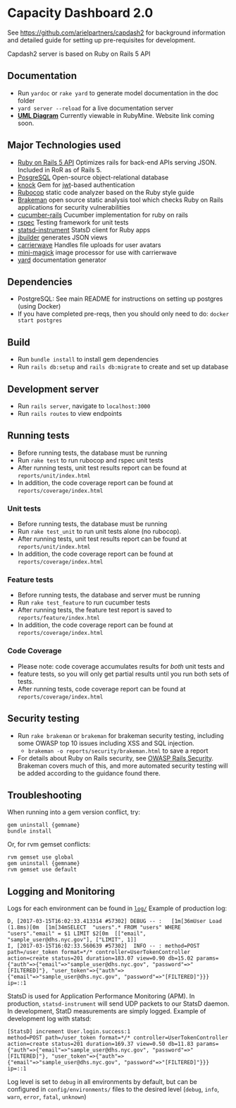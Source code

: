 # Capacity Dashboard 2.0

See https://github.com/arielpartners/capdash2 for background information and detailed guide for setting up pre-requisites for development.

Capdash2 server is based on Ruby on Rails 5 API

## Documentation

  * Run `yardoc` or `rake yard` to generate model documentation in the doc folder
  * `yard server --reload` for a live documentation server
  * [**UML Diagram**](UML-Diagram.uml) Currently viewable in RubyMine.  Website link coming soon.

## Major Technologies used

  * [Ruby on Rails 5 API](http://edgeguides.rubyonrails.org/api_app.html) Optimizes rails for back-end APIs serving JSON. Included in RoR as of Rails 5.
  * [PosgreSQL](https://www.postgresql.org/) Open-source object-relational database
  * [knock](https://github.com/nsarno/knock) Gem for [jwt](https://jwt.io/)-based authentication
  * [Rubocop](https://github.com/bbatsov/rubocop) static code analyzer based on the Ruby style guide
  * [Brakeman](https://github.com/presidentbeef/brakeman) open source static analysis tool which checks Ruby on Rails applications for security vulnerabilities
  * [cucumber-rails](https://github.com/cucumber/cucumber-rails) Cucumber implementation for ruby on rails
  * [rspec](http://rspec.info/) Testing framework for unit tests
  * [statsd-instrument](https://github.com/Shopify/statsd-instrument) StatsD client for Ruby apps
  * [jbuilder](https://github.com/rails/jbuilder) generates JSON views
  * [carrierwave](https://github.com/carrierwaveuploader/carrierwave) Handles file uploads for user avatars
  * [mini-magick](https://github.com/minimagick/minimagick) image processor for use with carrierwave
  * [yard](http://yardoc.org/) documentation generator

## Dependencies

  * PostgreSQL: See main README for instructions on setting up postgres (using Docker)
  * If you have completed pre-reqs, then you should only need to do: `docker start postgres`

## Build

  * Run `bundle install` to install gem dependencies
  * Run `rails db:setup` and `rails db:migrate` to create and set up database

## Development server

  * Run `rails server`, navigate to `localhost:3000`
  * Run `rails routes` to view endpoints

## Running tests

  * Before running tests, the database must be running
  * Run `rake test` to run rubocop and rspec unit tests
  * After running tests, unit test results report can be found at `reports/unit/index.html`
  * In addition, the code coverage report can be found at `reports/coverage/index.html`

### Unit tests

  * Before running tests, the database must be running
  * Run `rake test_unit` to run unit tests alone (no rubocop).
  * After running tests, unit test results report can be found at `reports/unit/index.html`
  * In addition, the code coverage report can be found at `reports/coverage/index.html`

### Feature tests

  * Before running tests, the database and server must be running
  * Run `rake test_feature` to run cucumber tests
  * After running tests, the feature test report is saved to `reports/feature/index.html`
  * In addition, the code coverage report can be found at `reports/coverage/index.html`

### Code Coverage

  * Please note: code coverage accumulates results for *both* unit tests and
  * feature tests, so you will only get partial results until you run both sets of tests.
  * After running tests, code coverage report can be found at `reports/coverage/index.html`

## Security testing

  * Run `rake brakeman` or `brakeman` for brakeman security testing, including some OWASP top 10 issues including XSS and SQL injection.
    * `brakeman -o reports/security/brakeman.html` to save a report
  * For details about Ruby on Rails security, see [OWASP Rails Security](https://www.owasp.org/images/8/89/Rails_Security_2.pdf). Brakeman covers much of this, and more automated security testing will be added according to the guidance found there.

## Troubleshooting

When running into a gem version conflict, try:
```
gem uninstall {gemname}
bundle install
```
Or, for rvm gemset conflicts:
```
rvm gemset use global
gem uninstall {gemname}
rvm gemset use default
```

## Logging and Monitoring

Logs for each environment can be found in [`log/`](./log/)
Example of production log:
```
D, [2017-03-15T16:02:33.413314 #57302] DEBUG -- :   [1m[36mUser Load (1.8ms)[0m  [1m[34mSELECT  "users".* FROM "users" WHERE "users"."email" = $1 LIMIT $2[0m  [["email", "sample_user@dhs.nyc.gov"], ["LIMIT", 1]]
I, [2017-03-15T16:02:33.560639 #57302]  INFO -- : method=POST path=/user_token format=*/* controller=UserTokenController action=create status=201 duration=183.07 view=0.90 db=15.02 params={"auth"=>{"email"=>"sample_user@dhs.nyc.gov", "password"=>"[FILTERED]"}, "user_token"=>{"auth"=>{"email"=>"sample_user@dhs.nyc.gov", "password"=>"[FILTERED]"}}} ip=::1
```
StatsD is used for Application Performance Monitoring (APM). In production, `statsd-instrument` will send UDP packets to our StatsD daemon. In development, StatD measurements are simply logged.
Example of development log with statsd:
```
[StatsD] increment User.login.success:1
method=POST path=/user_token format=*/* controller=UserTokenController action=create status=201 duration=169.37 view=0.50 db=11.83 params={"auth"=>{"email"=>"sample_user@dhs.nyc.gov", "password"=>"[FILTERED]"}, "user_token"=>{"auth"=>{"email"=>"sample_user@dhs.nyc.gov", "password"=>"[FILTERED]"}}} ip=::1
```
Log level is set to `debug` in all environments by default, but can be configured in `config/environments/` files to the desired level (`debug`, `info`, `warn`, `error`, `fatal`, `unknown`)
